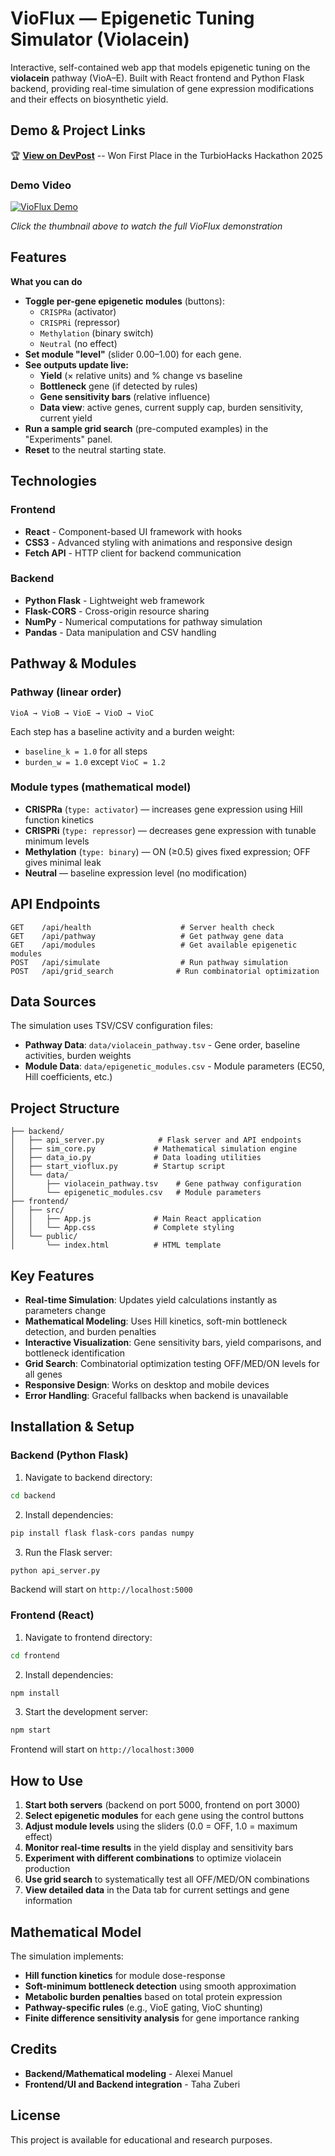 # VioFlux — Epigenetic Tuning Simulator (Violacein)

Interactive, self-contained web app that models epigenetic tuning on the **violacein** pathway (VioA–E). Built with React frontend and Python Flask backend, providing real-time simulation of gene expression modifications and their effects on biosynthetic yield.

## Demo & Project Links

🏆 **[View on DevPost](https://devpost.com/software/vioflux)** -- Won First Place in the TurbioHacks Hackathon 2025

### Demo Video

[![VioFlux Demo](https://img.youtube.com/vi/aeIjKiZMbDw/0.jpg)](https://www.youtube.com/watch?v=aeIjKiZMbDw)

*Click the thumbnail above to watch the full VioFlux demonstration*

## Features

**What you can do**
* **Toggle per-gene epigenetic modules** (buttons):
   * `CRISPRa` (activator)
   * `CRISPRi` (repressor)
   * `Methylation` (binary switch)
   * `Neutral` (no effect)
* **Set module "level"** (slider 0.00–1.00) for each gene.
* **See outputs update live:**
   * **Yield** (× relative units) and % change vs baseline
   * **Bottleneck** gene (if detected by rules)
   * **Gene sensitivity bars** (relative influence)
   * **Data view**: active genes, current supply cap, burden sensitivity, current yield
* **Run a sample grid search** (pre-computed examples) in the "Experiments" panel.
* **Reset** to the neutral starting state.

## Technologies

### Frontend
- **React** - Component-based UI framework with hooks
- **CSS3** - Advanced styling with animations and responsive design
- **Fetch API** - HTTP client for backend communication

### Backend
- **Python Flask** - Lightweight web framework
- **Flask-CORS** - Cross-origin resource sharing
- **NumPy** - Numerical computations for pathway simulation
- **Pandas** - Data manipulation and CSV handling

## Pathway & Modules

### Pathway (linear order)
`VioA → VioB → VioE → VioD → VioC`

Each step has a baseline activity and a burden weight:
* `baseline_k = 1.0` for all steps
* `burden_w = 1.0` except `VioC = 1.2`

### Module types (mathematical model)
* **CRISPRa** (`type: activator`) — increases gene expression using Hill function kinetics
* **CRISPRi** (`type: repressor`) — decreases gene expression with tunable minimum levels
* **Methylation** (`type: binary`) — ON (≥0.5) gives fixed expression; OFF gives minimal leak
* **Neutral** — baseline expression level (no modification)

## API Endpoints

```
GET    /api/health                    # Server health check
GET    /api/pathway                   # Get pathway gene data
GET    /api/modules                   # Get available epigenetic modules
POST   /api/simulate                  # Run pathway simulation
POST   /api/grid_search              # Run combinatorial optimization
```

## Data Sources

The simulation uses TSV/CSV configuration files:
- **Pathway Data**: `data/violacein_pathway.tsv` - Gene order, baseline activities, burden weights
- **Module Data**: `data/epigenetic_modules.csv` - Module parameters (EC50, Hill coefficients, etc.)

## Project Structure

```
├── backend/
│   ├── api_server.py            # Flask server and API endpoints
│   ├── sim_core.py             # Mathematical simulation engine
│   ├── data_io.py              # Data loading utilities
│   ├── start_vioflux.py        # Startup script
│   └── data/
│       ├── violacein_pathway.tsv    # Gene pathway configuration
│       └── epigenetic_modules.csv   # Module parameters
├── frontend/
│   ├── src/
│   │   ├── App.js              # Main React application
│   │   └── App.css             # Complete styling
│   └── public/
│       └── index.html          # HTML template
```

## Key Features

- **Real-time Simulation**: Updates yield calculations instantly as parameters change
- **Mathematical Modeling**: Uses Hill kinetics, soft-min bottleneck detection, and burden penalties
- **Interactive Visualization**: Gene sensitivity bars, yield comparisons, and bottleneck identification  
- **Grid Search**: Combinatorial optimization testing OFF/MED/ON levels for all genes
- **Responsive Design**: Works on desktop and mobile devices
- **Error Handling**: Graceful fallbacks when backend is unavailable

## Installation & Setup

### Backend (Python Flask)

1. Navigate to backend directory:
```bash
cd backend
```

2. Install dependencies:
```bash
pip install flask flask-cors pandas numpy
```

3. Run the Flask server:
```bash
python api_server.py
```

Backend will start on `http://localhost:5000`

### Frontend (React)

1. Navigate to frontend directory:
```bash
cd frontend
```

2. Install dependencies:
```bash
npm install
```

3. Start the development server:
```bash
npm start
```

Frontend will start on `http://localhost:3000`

## How to Use

1. **Start both servers** (backend on port 5000, frontend on port 3000)
2. **Select epigenetic modules** for each gene using the control buttons
3. **Adjust module levels** using the sliders (0.0 = OFF, 1.0 = maximum effect)
4. **Monitor real-time results** in the yield display and sensitivity bars
5. **Experiment with different combinations** to optimize violacein production
6. **Use grid search** to systematically test all OFF/MED/ON combinations
7. **View detailed data** in the Data tab for current settings and gene information

## Mathematical Model

The simulation implements:
- **Hill function kinetics** for module dose-response
- **Soft-minimum bottleneck detection** using smooth approximation
- **Metabolic burden penalties** based on total protein expression
- **Pathway-specific rules** (e.g., VioE gating, VioC shunting)
- **Finite difference sensitivity analysis** for gene importance ranking

## Credits

- **Backend/Mathematical modeling** - Alexei Manuel
- **Frontend/UI and Backend integration** - Taha Zuberi

## License

This project is available for educational and research purposes.

